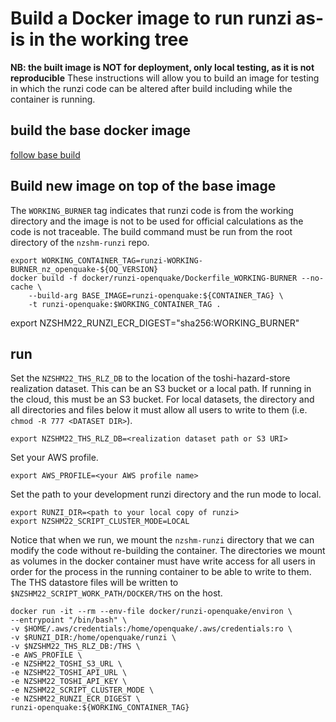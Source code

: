 # Build a Docker image to run runzi as-is in the working tree
**NB: the built image is NOT for deployment, only local testing, as it is not reproducible**
These instructions will allow you to build an image for testing in which the runzi code can be altered after build including while the container is running.

## build the base docker image
[follow base build](./docker_setup_oq_base.md)

## Build new image on top of the base image
The `WORKING_BURNER` tag indicates that runzi code is from the working directory and the image is not to be used for official calculations as the code is not traceable. The build command must be run from the root directory of the `nzshm-runzi` repo.
```
export WORKING_CONTAINER_TAG=runzi-WORKING-BURNER_nz_openquake-${OQ_VERSION} 
docker build -f docker/runzi-openquake/Dockerfile_WORKING-BURNER --no-cache \
    --build-arg BASE_IMAGE=runzi-openquake:${CONTAINER_TAG} \
    -t runzi-openquake:$WORKING_CONTAINER_TAG .
```

export NZSHM22_RUNZI_ECR_DIGEST="sha256:WORKING_BURNER"

## run
Set the `NZSHM22_THS_RLZ_DB` to the location of the toshi-hazard-store realization dataset. This can be an S3 bucket or a local path. If running in the cloud, this must be an S3 bucket. For local datasets, the directory and all directories and files below it must allow all users to write to them (i.e. `chmod -R 777 <DATASET DIR>`).

```
export NZSHM22_THS_RLZ_DB=<realization dataset path or S3 URI>
```

Set your AWS profile.
```
export AWS_PROFILE=<your AWS profile name>
```

Set the path to your development runzi directory and the run mode to local.
```
export RUNZI_DIR=<path to your local copy of runzi>
export NZSHM22_SCRIPT_CLUSTER_MODE=LOCAL
```

Notice that when we run, we mount the `nzshm-runzi` directory that we can modify the code without re-building the container. The directories we mount as volumes in the docker container must have write access for all users in order for the process in the running container to be able to write to them. The THS datastore files will be written to `$NZSHM22_SCRIPT_WORK_PATH/DOCKER/THS` on the host.
```
docker run -it --rm --env-file docker/runzi-openquake/environ \
--entrypoint "/bin/bash" \
-v $HOME/.aws/credentials:/home/openquake/.aws/credentials:ro \
-v $RUNZI_DIR:/home/openquake/runzi \
-v $NZSHM22_THS_RLZ_DB:/THS \
-e AWS_PROFILE \
-e NZSHM22_TOSHI_S3_URL \
-e NZSHM22_TOSHI_API_URL \
-e NZSHM22_TOSHI_API_KEY \
-e NZSHM22_SCRIPT_CLUSTER_MODE \
-e NZSHM22_RUNZI_ECR_DIGEST \
runzi-openquake:${WORKING_CONTAINER_TAG}
```
